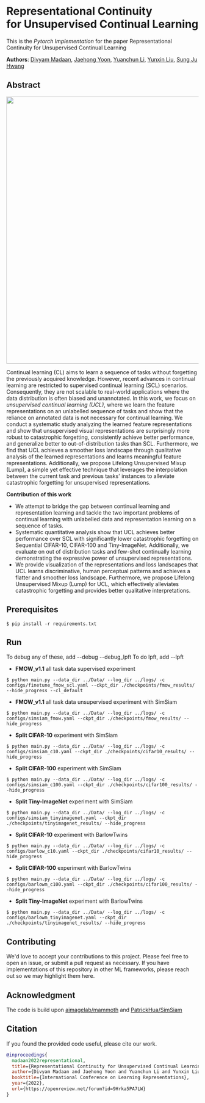 # Representational Continuity </br> for Unsupervised Continual Learning
This is the *Pytorch Implementation* for the paper Representational Continuity for Unsupervised Continual Learning

**Authors**: [Divyam Madaan](https://dmadaan.com/), [Jaehong Yoon](https://jaehong31.github.io), [Yuanchun Li](http://yuanchun-li.github.io), [Yunxin Liu](https://yunxinliu.github.io), [Sung Ju Hwang](http://sungjuhwang.com/)

## Abstract
<img align="middle" width="700" src="https://github.com/divyam3897/UCL/blob/main/concept.png">

Continual learning (CL) aims to learn a sequence of tasks without forgetting the previously acquired knowledge. However, recent advances in continual learning are restricted to supervised continual learning (SCL) scenarios. Consequently, they are not scalable to real-world applications where the data distribution is often biased and unannotated. In this work, we focus on *unsupervised continual learning (UCL)*, where we learn the feature representations on an unlabelled sequence of tasks and show that the reliance on annotated data is not necessary for continual learning. We conduct a systematic study analyzing the learned feature representations and show that unsupervised visual representations are surprisingly more robust to catastrophic forgetting, consistently achieve better performance, and generalize better to out-of-distribution tasks than SCL. Furthermore, we find that UCL achieves a smoother loss landscape through qualitative analysis of the learned representations and learns meaningful feature representations.
Additionally, we propose Lifelong Unsupervised Mixup (Lump), a simple yet effective technique that leverages the interpolation between the current task and previous tasks' instances to alleviate catastrophic forgetting for unsupervised representations.

__Contribution of this work__
- We attempt to bridge the gap between continual learning and representation learning and tackle the two important problems of continual learning with unlabelled data and representation learning on a sequence of tasks.
- Systematic quantitative analysis show that UCL achieves better performance over SCL with significantly lower catastrophic forgetting on Sequential CIFAR-10, CIFAR-100 and Tiny-ImageNet. Additionally, we evaluate on out of distribution tasks and few-shot continually learning demonstrating the expressive power of unsupervised representations. 
- We provide visualization of the representations and loss landscapes that UCL learns discriminative, human perceptual patterns and achieves a flatter and smoother loss landscape. Furthermore, we propose Lifelong Unsupervised Mixup (Lump) for UCL, which effectively alleviates catastrophic forgetting and provides better qualitative interpretations. 


## Prerequisites
```
$ pip install -r requirements.txt
```

## Run

To debug any of these, add --debug --debug_lpft
To do lpft, add --lpft

* __FMOW_v1.1__ all task data supervised experiment
```
$ python main.py --data_dir ../Data/ --log_dir ../logs/ -c configs/finetune_fmow_scl.yaml --ckpt_dir ./checkpoints/fmow_results/ --hide_progress --cl_default
```

* __FMOW_v1.1__ all task data unsupervised experiment with SimSiam
```
$ python main.py --data_dir ../Data/ --log_dir ../logs/ -c configs/simsiam_fmow.yaml --ckpt_dir ./checkpoints/fmow_results/ --hide_progress
```

* __Split CIFAR-10__ experiment with SimSiam
```
$ python main.py --data_dir ../Data/ --log_dir ../logs/ -c configs/simsiam_c10.yaml --ckpt_dir ./checkpoints/cifar10_results/ --hide_progress
```

* __Split CIFAR-100__ experiment with SimSiam

```
$ python main.py --data_dir ../Data/ --log_dir ../logs/ -c configs/simsiam_c100.yaml --ckpt_dir ./checkpoints/cifar100_results/ --hide_progress
```

* __Split Tiny-ImageNet__ experiment with SimSiam

```
$ python main.py --data_dir ../Data/ --log_dir ../logs/ -c configs/simsiam_tinyimagenet.yaml --ckpt_dir ./checkpoints/tinyimagenet_results/ --hide_progress
```

* __Split CIFAR-10__ experiment with BarlowTwins
```
$ python main.py --data_dir ../Data/ --log_dir ../logs/ -c configs/barlow_c10.yaml --ckpt_dir ./checkpoints/cifar10_results/ --hide_progress
```

* __Split CIFAR-100__ experiment with BarlowTwins

```
$ python main.py --data_dir ../Data/ --log_dir ../logs/ -c configs/barlowm_c100.yaml --ckpt_dir ./checkpoints/cifar100_results/ --hide_progress
```

* __Split Tiny-ImageNet__ experiment with BarlowTwins

```
$ python main.py --data_dir ../Data/ --log_dir ../logs/ -c configs/barlowm_tinyimagenet.yaml --ckpt_dir ./checkpoints/tinyimagenet_results/ --hide_progress
```

## Contributing
We'd love to accept your contributions to this project. Please feel free to open an issue, or submit a pull request as necessary. If you have implementations of this repository in other ML frameworks, please reach out so we may highlight them here.

## Acknowledgment
The code is build upon [aimagelab/mammoth](https://github.com/aimagelab/mammoth) and [PatrickHua/SimSiam](https://github.com/PatrickHua/SimSiam)

## Citation
If you found the provided code useful, please cite our work.

```bibtex
@inproceedings{
  madaan2022representational,
  title={Representational Continuity for Unsupervised Continual Learning},
  author={Divyam Madaan and Jaehong Yoon and Yuanchun Li and Yunxin Liu and Sung Ju Hwang},
  booktitle={International Conference on Learning Representations},
  year={2022},
  url={https://openreview.net/forum?id=9Hrka5PA7LW}
}
```

